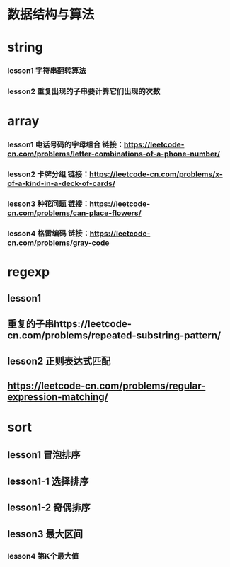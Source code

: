 # 数据结构与算法

# string
### lesson1 字符串翻转算法
### lesson2 重复出现的子串要计算它们出现的次数



# array
### lesson1 电话号码的字母组合 链接：https://leetcode-cn.com/problems/letter-combinations-of-a-phone-number/
### lesson2 卡牌分组 链接：https://leetcode-cn.com/problems/x-of-a-kind-in-a-deck-of-cards/
### lesson3 种花问题 链接：https://leetcode-cn.com/problems/can-place-flowers/
### lesson4 格雷编码 链接：https://leetcode-cn.com/problems/gray-code


# regexp
## lesson1
## 重复的子串https://leetcode-cn.com/problems/repeated-substring-pattern/

## lesson2 正则表达式匹配
## https://leetcode-cn.com/problems/regular-expression-matching/

# sort 
## lesson1 冒泡排序
## lesson1-1 选择排序
## lesson1-2 奇偶排序
## lesson3 最大区间
### lesson4 第K个最大值


